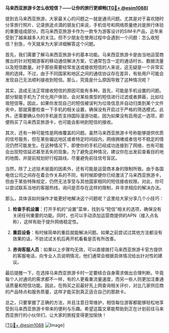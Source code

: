 **马来西亚旅游卡怎么收短信？——让你的旅行更顺畅[[TG💪+ @esim1088](https://t.me/s/esim1088)]**

提到去马来西亚旅游，大家最关心的问题之一就是通讯问题。尤其是对于喜欢随时分享旅行照片、记录旅途点滴的朋友们来说，手机信号和网络质量绝对是旅行体验的重要组成部分。而马来西亚旅游卡作为一款专为游客设计的SIM卡产品，近年来受到了越来越多人的关注。但不少朋友在使用过程中会遇到一个问题：怎么收短信？别急，今天就来为大家详细解答这个问题。

首先，我们需要了解马来西亚旅游卡的基本功能。马来西亚旅游卡是由当地运营商推出的针对短期游客的移动通信解决方案，它通常包含一定的通话时长、数据流量以及短信数量。对于那些需要经常发送或接收短信的人来说，这无疑是一个非常实用的选择。不过，由于不同国家和地区之间的通信协议存在差异，有些用户可能会发现自己无法顺利接收到短信。那么，究竟是什么原因导致了这种情况呢？

其实，造成无法正常接收短信的原因可能有多种。首先，可能是手机设置的问题。部分智能手机为了优化用户体验，会对某些类型的短信进行过滤或者屏蔽，比如垃圾短信等。因此，如果你发现自己的短信被误判为垃圾信息并自动归类到某个文件夹中，那就需要检查一下手机的相关设置，确保没有开启过于严格的筛选模式。此外，还需要确认你的手机是否支持国际漫游功能，因为如果没有启用这一选项，即便购买了马来西亚旅游卡，也可能会影响到短信的接收。

其次，还有一种可能性是网络覆盖的问题。虽然马来西亚旅游卡号称能够提供优质的信号服务，但在某些偏远地区或者特定时间段内，网络拥堵或者信号不稳定的情况仍然可能发生。在这种情况下，即使你的手机已经成功连接到了网络，也有可能会出现短信延迟甚至丢失的现象。为了避免这种情况，建议你在出发前查看目的地的地图，并提前规划好行程路线，尽量避免前往信号盲区。

当然，除了上述技术层面的因素外，还有可能是运营商本身的限制所致。由于各国电信公司之间存在着合作关系的不同，有时候即便你已经激活了马来西亚旅游卡，但由于某些特殊规定，仍然无法享受与其他国家相同的短信接收权限。对此，你可以尝试联系当地的客服热线，询问是否存在这样的限制，并寻求相应的解决办法。

那么，具体该如何操作才能更好地解决这个问题呢？这里给大家分享几个小技巧：

1. **检查手机设置**：打开手机的“设置”菜单，找到与“短信”相关的选项，确保没有关闭任何重要的功能。同时，也可以手动添加运营商提供的APN（接入点名称），这样有助于提升网络稳定性。

2. **重启设备**：有时候简单的重启就能解决问题。如果之前尝试过其他方法都没有效果的话，不妨试试关机后再开机看看是否有所改善。

3. **咨询客服人员**：如果以上步骤均无效，可以直接拨打马来西亚旅游卡官方提供的客服电话，向专业人员说明情况，他们通常会根据具体情况给出针对性的建议。

最后提醒一下，在选择马来西亚旅游卡时一定要结合自身需求做出合理判断。毕竟每个人对通讯的需求都不一样，有的人更看重流量速度，而另一些人则更加注重通话质量和短信功能。因此，在购买之前最好先上网查询相关评价，对比几家供应商的产品特点和服务质量，这样才能买到真正适合自己的那款卡。

总之，只要掌握了正确的方法，并且注意日常维护，相信每位游客都能够轻松地享受到马来西亚旅游卡带来的便利与乐趣。希望这篇文章能帮助到正在计划前往马来西亚旅行的小伙伴们，让大家的旅程变得更加愉快！

[[TG💪+ @esim1088](https://t.me/s/esim1088) ![Image](https://i.postimg.cc/4NQfJmqS/Snipaste-2025-05-13-00-14-12.png)]